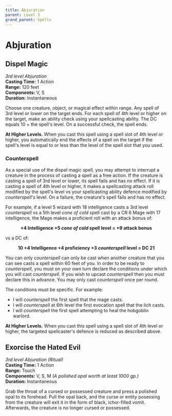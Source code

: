 ```yaml
---
title: Abjuration
parent: Level 3
grand_parent: Spells
---
```


# Abjuration

## Dispel Magic
*3rd level Abjuration*<br>
**Casting Time:** 1 Action<br>
**Range:** 120 feet<br>
**Components:** V, S<br>
**Duration:** Instantaneous

Choose one creature, object, or magical effect within range. Any spell of 3rd level or lower on the target ends. For each spell of 4th level or higher on the target, make an ability check using your spellcasting ability. The DC equals 10 + the spell's level. On a successful check, the spell ends.

**At Higher Levels.** When you cast this spell using a spell slot of 4th level or higher, you automatically end the effects of a spell on the target if the spell's level is equal to or less than the level of the spell slot that you used.

### Counterspell
As a special use of the dispel magic spell, you may attempt to interrupt a creature in the process of casting a spell as a free action. If the creature is casting a spell of 3rd level or lower, its spell fails and has no effect. If it is casting a spell of 4th level or higher, it makes a spellcasting attack roll modified by the spell's level vs your spellcasting ability defence modified by *counterspell*'s level. On a failure, the creature's spell fails and has no effect.

For example, if a level 5 wizard with 18 intelligence casts a 3rd level *counterspell* vs a 5th level *cone of cold* spell cast by a CR 6 Mage with 17 intelligence, the Mage makes a proficient roll with an attack bonus of:

<center>

<strong>+4 Intelligence +5 *cone of cold* spell level = +9 attack bonus</strong>

</center>

vs a DC of:

<center>

<strong>10 +4 Intelligence +4 proficiency +3 *counterspell* level = DC 21</strong>

</center>

You can only *counterspell* can only be cast when another creature that you can see casts a spell within 60 feet of you. In order to be ready to *counterspell*, you must on your own turn declare the conditions under which you will cast *counterspell*. If you wish to upcast *counterspell* then you must declare this in advance. You may only cast *counterspell* once per round.

The conditions must be specific. For example:
* I will *counterspell* the first spell that the mage casts.
* I will *counterspell* at 6th level the first evocation spell that the lich casts.
* I will *counterspell* the first spell attempting to heal the hobgoblin warlord.

**At Higher Levels.** When you cast this spell using a spell slot of 4th level or higher, the targeted spellcaster's defence is reduced as described above.

## Exorcise the Hated Evil
*3rd level Abjuration (Ritual)*<br>
**Casting Time:** 1 Action<br>
**Range:** Touch<br>
**Components:** V, S, M *(A polished opal worth at least 1000 gp.)*<br>
**Duration:** Instantaneous

Grab the throat of a cursed or possessed creature and press a polished opal to its forehead. Pull the opal back, and the curse or entity posessing from the creature will exit it in the form of black, ichor-filled vomit. Afterwards, the creature is no longer cursed or possessed.
